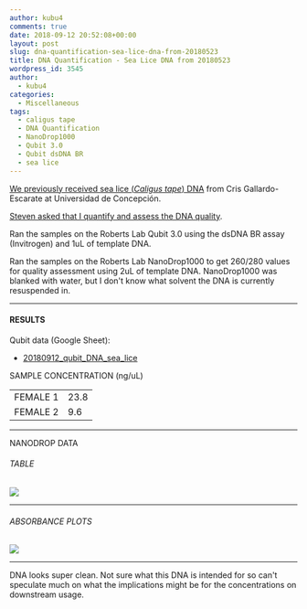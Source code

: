 ```yaml
---
author: kubu4
comments: true
date: 2018-09-12 20:52:08+00:00
layout: post
slug: dna-quantification-sea-lice-dna-from-20180523
title: DNA Quantification - Sea Lice DNA from 20180523
wordpress_id: 3545
author:
  - kubu4
categories:
  - Miscellaneous
tags:
  - caligus tape
  - DNA Quantification
  - NanoDrop1000
  - Qubit 3.0
  - Qubit dsDNA BR
  - sea lice
---
```


[We previously received sea lice (_Caligus tape_) DNA](2018/05/23/dna-received-sea-lice-dna-from-cris-gallardo-escarate-at-universidad-de-concepcion.html) from Cris Gallardo-Escarate at Universidad de Concepción.

[Steven asked that I quantify and assess the DNA quality](https://github.com/RobertsLab/resources/issues/373).

Ran the samples on the Roberts Lab Qubit 3.0 using the dsDNA BR assay (Invitrogen) and 1uL of template DNA.

Ran the samples on the Roberts Lab NanoDrop1000 to get 260/280 values for quality assessment using 2uL of template DNA. NanoDrop1000 was blanked with water, but I don't know what solvent the DNA is currently resuspended in.



* * *





#### RESULTS



Qubit data (Google Sheet):





  * [20180912_qubit_DNA_sea_lice](https://docs.google.com/spreadsheets/d/1aYYhbSLXPKb81S3fn4fdfp2ZE-RzxlsLUs9tmTJutCQ/edit?usp=sharing)



<table >

<tr >
  SAMPLE
  CONCENTRATION (ng/uL)
</tr>

<tbody >
<tr >
  
<td >FEMALE 1
</td>
  
<td >23.8
</td>
</tr>
<tr >
  
<td >FEMALE 2
</td>
  
<td >9.6
</td>
</tr>
</tbody>
</table>



* * *



NANODROP DATA



###### TABLE



![](https://owl.fish.washington.edu/Athaliana/20180911_DNA_sea_lice.PNG)



* * *





###### ABSORBANCE PLOTS



![](https://owl.fish.washington.edu/Athaliana/20180911_DNA_sea_lice_plots.png)



* * *



DNA looks super clean. Not sure what this DNA is intended for so can't speculate much on what the implications might be for the concentrations on downstream usage.
